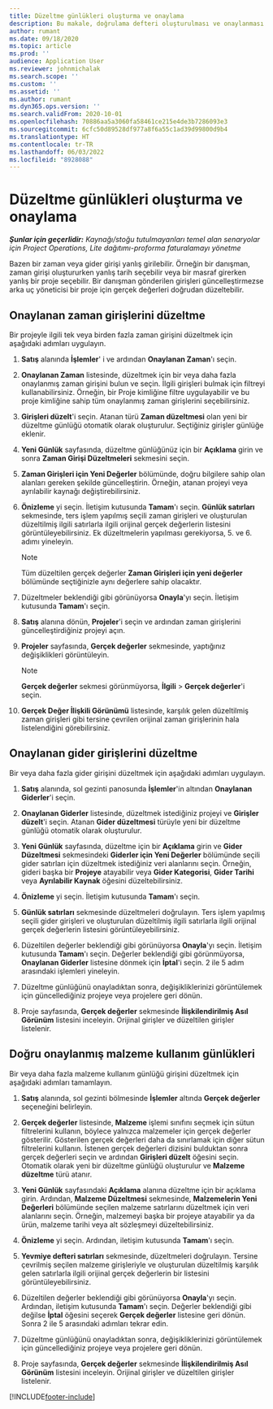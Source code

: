 ```yaml
---
title: Düzeltme günlükleri oluşturma ve onaylama
description: Bu makale, doğrulama defteri oluşturulması ve onaylanması hakkında bilgi sunar.
author: rumant
ms.date: 09/18/2020
ms.topic: article
ms.prod: ''
audience: Application User
ms.reviewer: johnmichalak
ms.search.scope: ''
ms.custom: ''
ms.assetid: ''
ms.author: rumant
ms.dyn365.ops.version: ''
ms.search.validFrom: 2020-10-01
ms.openlocfilehash: 70886aa5a3060fa58461ce215e4de3b7286093e3
ms.sourcegitcommit: 6cfc50d89528df977a8f6a55c1ad39d99800d9b4
ms.translationtype: HT
ms.contentlocale: tr-TR
ms.lasthandoff: 06/03/2022
ms.locfileid: "8928088"
---
```

# <a name="create-and-confirm-correction-journals"></a>Düzeltme günlükleri oluşturma ve onaylama

_**Şunlar için geçerlidir:** Kaynağı/stoğu tutulmayanları temel alan senaryolar için Project Operations, Lite dağıtımı-proforma faturalamayı yönetme_

Bazen bir zaman veya gider girişi yanlış girilebilir. Örneğin bir danışman, zaman girişi oluştururken yanlış tarih seçebilir veya bir masraf girerken yanlış bir proje seçebilir. Bir danışman gönderilen girişleri güncelleştirmezse arka uç yöneticisi bir proje için gerçek değerleri doğrudan düzeltebilir.

## <a name="correct-approved-time-entries"></a>Onaylanan zaman girişlerini düzeltme     

Bir projeyle ilgili tek veya birden fazla zaman girişini düzeltmek için aşağıdaki adımları uygulayın.

1. **Satış** alanında **İşlemler**' i ve ardından **Onaylanan Zaman**'ı seçin. 

2. **Onaylanan Zaman** listesinde, düzeltmek için bir veya daha fazla onaylanmış zaman girişini bulun ve seçin. İlgili girişleri bulmak için filtreyi kullanabilirsiniz. Örneğin, bir Proje kimliğine filtre uygulayabilir ve bu proje kimliğine sahip tüm onaylanmış zaman girişlerini seçebilirsiniz.

3. **Girişleri düzelt**'i seçin. Atanan türü **Zaman düzeltmesi** olan yeni bir düzeltme günlüğü otomatik olarak oluşturulur. Seçtiğiniz girişler günlüğe eklenir. 

4. **Yeni Günlük** sayfasında, düzeltme günlüğünüz için bir **Açıklama** girin ve sonra **Zaman Girişi Düzeltmeleri** sekmesini seçin.  

5. **Zaman Girişleri için Yeni Değerler** bölümünde, doğru bilgilere sahip olan alanları gereken şekilde güncelleştirin. Örneğin, atanan projeyi veya ayrılabilir kaynağı değiştirebilirsiniz.

6. **Önizleme** yi seçin. İletişim kutusunda **Tamam**'ı seçin. **Günlük satırları** sekmesinde, ters işlem yapılmış seçili zaman girişleri ve oluşturulan düzeltilmiş ilgili satırlarla ilgili orijinal gerçek değerlerin listesini görüntüleyebilirsiniz. Ek düzeltmelerin yapılması gerekiyorsa, 5. ve 6. adımı yineleyin. 

    > [!NOTE]
    > Tüm düzeltilen gerçek değerler **Zaman Girişleri için yeni değerler** bölümünde seçtiğinizle aynı değerlere sahip olacaktır.

7. Düzeltmeler beklendiği gibi görünüyorsa **Onayla**'yı seçin. İletişim kutusunda **Tamam**'ı seçin.

8. **Satış** alanına dönün, **Projeler**'i seçin ve ardından zaman girişlerini güncelleştirdiğiniz projeyi açın. 

9. **Projeler** sayfasında, **Gerçek değerler** sekmesinde, yaptığınız değişiklikleri görüntüleyin. 

    > [!NOTE]
    > **Gerçek değerler** sekmesi görünmüyorsa, **İlgili** > **Gerçek değerler**'i seçin.  

10. **Gerçek Değer İlişkili Görünümü** listesinde, karşılık gelen düzeltilmiş zaman girişleri gibi tersine çevrilen orijinal zaman girişlerinin hala listelendiğini görebilirsiniz. 

 
## <a name="correct-approved-expense-entries"></a>Onaylanan gider girişlerini düzeltme

Bir veya daha fazla gider girişini düzeltmek için aşağıdaki adımları uygulayın. 

1. **Satış** alanında, sol gezinti panosunda **İşlemler**'in altından **Onaylanan Giderler**'i seçin.

2. **Onaylanan Giderler** listesinde, düzeltmek istediğiniz projeyi ve **Girişler düzelt**'i seçin. Atanan **Gider düzeltmesi** türüyle yeni bir düzeltme günlüğü otomatik olarak oluşturulur. 

3. **Yeni Günlük** sayfasında, düzeltme için bir **Açıklama** girin ve **Gider Düzeltmesi** sekmesindeki **Giderler için Yeni Değerler** bölümünde seçili gider satırları için düzeltmek istediğiniz veri alanlarını seçin. Örneğin, gideri başka bir **Projeye** atayabilir veya **Gider Kategorisi**, **Gider Tarihi** veya **Ayrılabilir Kaynak** öğesini düzeltebilirsiniz.

4. **Önizleme** yi seçin. İletişim kutusunda **Tamam**'ı seçin. 

5. **Günlük satırları** sekmesinde düzeltmeleri doğrulayın. Ters işlem yapılmış seçili gider girişleri ve oluşturulan düzeltilmiş ilgili satırlarla ilgili orijinal gerçek değerlerin listesini görüntüleyebilirsiniz.

6. Düzeltilen değerler beklendiği gibi görünüyorsa **Onayla**'yı seçin. İletişim kutusunda **Tamam**'ı seçin. Değerler beklendiği gibi görünmüyorsa, **Onaylanan Giderler** listesine dönmek için **İptal**'i seçin. 2 ile 5 adım arasındaki işlemleri yineleyin. 

7. Düzeltme günlüğünü onayladıktan sonra, değişikliklerinizi görüntülemek için güncellediğiniz projeye veya projelere geri dönün.

8. Proje sayfasında, **Gerçek değerler** sekmesinde **İlişkilendirilmiş Asıl Görünüm** listesini inceleyin. Orijinal girişler ve düzeltilen girişler listelenir.


## <a name="correct-approved-material-usage-logs"></a>Doğru onaylanmış malzeme kullanım günlükleri

Bir veya daha fazla malzeme kullanım günlüğü girişini düzeltmek için aşağıdaki adımları tamamlayın.

1. **Satış** alanında, sol gezinti bölmesinde **İşlemler** altında **Gerçek değerler** seçeneğini belirleyin.

2. **Gerçek değerler** listesinde, **Malzeme** işlemi sınıfını seçmek için sütun filtrelerini kullanın, böylece yalnızca malzemeler için gerçek değerler gösterilir. Gösterilen gerçek değerleri daha da sınırlamak için diğer sütun filtrelerini kullanın. İstenen gerçek değerleri dizisini bulduktan sonra gerçek değerleri seçin ve ardından **Girişleri düzelt** öğesini seçin. Otomatik olarak yeni bir düzeltme günlüğü oluşturulur ve **Malzeme düzeltme** türü atanır.

3. **Yeni Günlük** sayfasındaki **Açıklama** alanına düzeltme için bir açıklama girin. Ardından, **Malzeme Düzeltmesi** sekmesinde, **Malzemelerin Yeni Değerleri** bölümünde seçilen malzeme satırlarını düzeltmek için veri alanlarını seçin. Örneğin, malzemeyi başka bir projeye atayabilir ya da ürün, malzeme tarihi veya alt sözleşmeyi düzeltebilirsiniz.

4. **Önizleme** yi seçin. Ardından, iletişim kutusunda **Tamam**'ı seçin.

5. **Yevmiye defteri satırları** sekmesinde, düzeltmeleri doğrulayın. Tersine çevrilmiş seçilen malzeme girişleriyle ve oluşturulan düzeltilmiş karşılık gelen satırlarla ilgili orijinal gerçek değerlerin bir listesini görüntüleyebilirsiniz.

6. Düzeltilen değerler beklendiği gibi görünüyorsa **Onayla**'yı seçin. Ardından, iletişim kutusunda **Tamam**'ı seçin. Değerler beklendiği gibi değilse **İptal** öğesini seçerek **Gerçek değerler** listesine geri dönün. Sonra 2 ile 5 arasındaki adımları tekrar edin.

7. Düzeltme günlüğünü onayladıktan sonra, değişikliklerinizi görüntülemek için güncellediğiniz projeye veya projelere geri dönün.

8. Proje sayfasında, **Gerçek değerler** sekmesinde **İlişkilendirilmiş Asıl Görünüm** listesini inceleyin. Orijinal girişler ve düzeltilen girişler listelenir.


[!INCLUDE[footer-include](../includes/footer-banner.md)]
